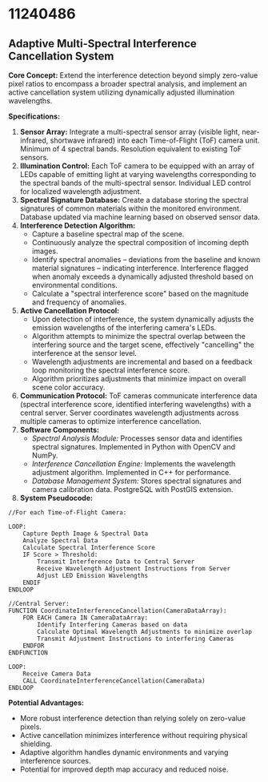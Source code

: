 # 11240486

## Adaptive Multi-Spectral Interference Cancellation System

**Core Concept:** Extend the interference detection beyond simply zero-value pixel ratios to encompass a broader spectral analysis, and implement an active cancellation system utilizing dynamically adjusted illumination wavelengths.

**Specifications:**

1.  **Sensor Array:** Integrate a multi-spectral sensor array (visible light, near-infrared, shortwave infrared) into each Time-of-Flight (ToF) camera unit. Minimum of 4 spectral bands. Resolution equivalent to existing ToF sensors.
2.  **Illumination Control:** Each ToF camera to be equipped with an array of LEDs capable of emitting light at varying wavelengths corresponding to the spectral bands of the multi-spectral sensor.  Individual LED control for localized wavelength adjustment.
3.  **Spectral Signature Database:**  Create a database storing the spectral signatures of common materials within the monitored environment. Database updated via machine learning based on observed sensor data.
4.  **Interference Detection Algorithm:**
    *   Capture a baseline spectral map of the scene.
    *   Continuously analyze the spectral composition of incoming depth images.
    *   Identify spectral anomalies – deviations from the baseline and known material signatures – indicating interference. Interference flagged when anomaly exceeds a dynamically adjusted threshold based on environmental conditions.
    *   Calculate a "spectral interference score" based on the magnitude and frequency of anomalies.
5.  **Active Cancellation Protocol:**
    *   Upon detection of interference, the system dynamically adjusts the emission wavelengths of the interfering camera's LEDs.
    *   Algorithm attempts to minimize the spectral overlap between the interfering source and the target scene, effectively "cancelling" the interference at the sensor level.
    *   Wavelength adjustments are incremental and based on a feedback loop monitoring the spectral interference score.
    *   Algorithm prioritizes adjustments that minimize impact on overall scene color accuracy.
6.  **Communication Protocol:** ToF cameras communicate interference data (spectral interference score, identified interfering wavelengths) with a central server. Server coordinates wavelength adjustments across multiple cameras to optimize interference cancellation.
7.  **Software Components:**
    *   *Spectral Analysis Module:* Processes sensor data and identifies spectral signatures. Implemented in Python with OpenCV and NumPy.
    *   *Interference Cancellation Engine:* Implements the wavelength adjustment algorithm. Implemented in C++ for performance.
    *   *Database Management System:* Stores spectral signatures and camera calibration data. PostgreSQL with PostGIS extension.
8.  **System Pseudocode:**

```pseudocode
//For each Time-of-Flight Camera:

LOOP:
    Capture Depth Image & Spectral Data
    Analyze Spectral Data
    Calculate Spectral Interference Score
    IF Score > Threshold:
        Transmit Interference Data to Central Server
        Receive Wavelength Adjustment Instructions from Server
        Adjust LED Emission Wavelengths
    ENDIF
ENDLOOP

//Central Server:
FUNCTION CoordinateInterferenceCancellation(CameraDataArray):
    FOR EACH Camera IN CameraDataArray:
        Identify Interfering Cameras based on data
        Calculate Optimal Wavelength Adjustments to minimize overlap
        Transmit Adjustment Instructions to interfering Cameras
    ENDFOR
ENDFUNCTION

LOOP:
    Receive Camera Data
    CALL CoordinateInterferenceCancellation(CameraData)
ENDLOOP
```

**Potential Advantages:**

*   More robust interference detection than relying solely on zero-value pixels.
*   Active cancellation minimizes interference without requiring physical shielding.
*   Adaptive algorithm handles dynamic environments and varying interference sources.
*   Potential for improved depth map accuracy and reduced noise.